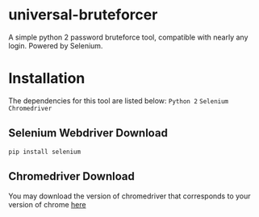 # universal-bruteforcer
A simple python 2 password bruteforce tool, compatible with nearly any login. Powered by Selenium.

# Installation
The dependencies for this tool are listed below:
  `Python 2`
  `Selenium`
  `Chromedriver`
  
## Selenium Webdriver Download
  `pip install selenium`
  
 ## Chromedriver Download
  You may download the version of chromedriver that corresponds to your version of chrome <a href="https://chromedriver.chromium.org/">here</a> 


